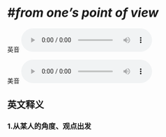 # ***\#from one’s point of view*** 
英音
<audio src="./media/from one’s point of view1_AAC.aac" controls="controls"></audio>

美音
<audio src="./media/from one’s point of view2_AAC.aac" controls="controls"></audio>



  

英文释义
---
### 1.**从某人的角度、观点出发**  


